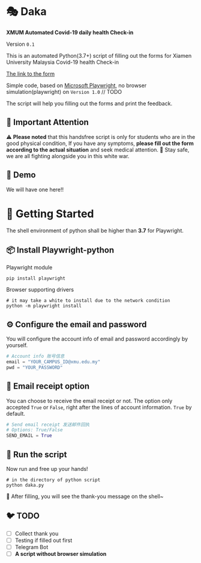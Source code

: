 # :performing_arts: Daka

**XMUM Automated Covid-19 daily health Check-in**

Version `0.1`

This is an automated Python(3.7+) script of filling out the forms for Xiamen University Malaysia Covid-19 health Check-in

[The link to the form](https://forms.office.com/Pages/ResponsePage.aspx?id=00dqnpUnl0ueUnixBgYp8Stmu_7GloVGt3cAK35kmChUMkU5QzRHV1kxQlpCN0dIQk9NSUdEWUQ3WC4u)

Simple code, based on [Microsoft Playwright](https://github.com/microsoft/playwright-python), no browser simulation(playwright) on `Version 1.0` // TODO

The script will help you filling out the forms and print the feedback.

## :face_with_thermometer: Important Attention 

:warning: **Please noted** that this handsfree script is only for students who are in the good physical condition, If you have any symptoms, **please fill out the form according to the actual situation** and seek medical attention. :hospital: Stay safe, we are all fighting alongside you in this white war.

## 🦕 Demo

We will have one here!!

# :beers: Getting Started

The shell environment of python shall be higher than **3.7** for Playwright.

## :package: Install Playwright-python

Playwright module

```shell
pip install playwright
```

Browser supporting drivers

```shell
# it may take a white to install due to the network condition
python -m playwright install
```

## :gear: Configure the email and password

You will configure the account info of email and password accordingly by yourself.

```python
# Account info 账号信息
email = "YOUR_CAMPUS_ID@xmu.edu.my"
pwd = "YOUR_PASSWORD"
```

## :ticket: Email receipt option

You can choose to receive the email receipt or not.
The option only accepted `True` or `False`, right after the lines of account information. `True` by default.

```python
# Send email receipt 发送邮件回执
# Options: True/False
SEND_EMAIL = True
```

## :shell: Run the script

Now run and free up your hands!

```shell
# in the directory of python script
python daka.py
```

:taco: After filling, you will see the thank-you message on the shell~

## :bird: TODO

- [ ] Collect thank you
- [ ] Testing if filled out first
- [ ] Telegram Bot
- [ ] **A script without browser simulation**